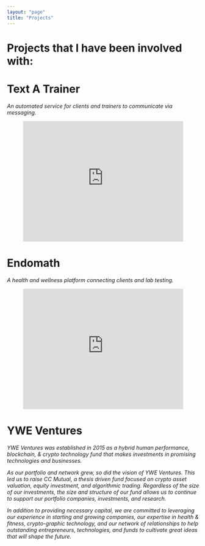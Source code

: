```yaml
---
layout: "page"
title: "Projects"
---
```


# Projects that I have been involved with: 




# Text A Trainer 

*An automated service for clients and trainers to communicate via messaging.* 

<center>
<iframe width="420" height="315" src="https://www.youtube.com/embed/aDGeGjCEnGs" frameborder="0" allowfullscreen></iframe>
</center>


# Endomath  

*A health and wellness platform connecting clients and lab testing.* 

<center>
<iframe width="420" height="315" src="https://www.youtube.com/embed/tqd3HSHVWxQ" frameborder="0" allowfullscreen></iframe>
</center>


# YWE Ventures

*YWE Ventures was established in 2015 as a hybrid human performance, blockchain, & crypto technology fund that makes investments in promising technologies and businesses.*

*As our portfolio and network grew, so did the vision of YWE Ventures. This led us to raise CC Mutual, a thesis driven fund focused on crypto asset valuation, equity investment,  and algorithmic trading. Regardless of the size of our investments, the size and structure of our fund allows us to continue to support our portfolio companies, investments, and research.*

*In addition to providing necessary capital, we are committed to leveraging our experience in starting and growing companies, our expertise in health & fitness, crypto-graphic technology, and our network of relationships to help outstanding entrepreneurs, technologies, and funds to cultivate great ideas that will shape the future.*

